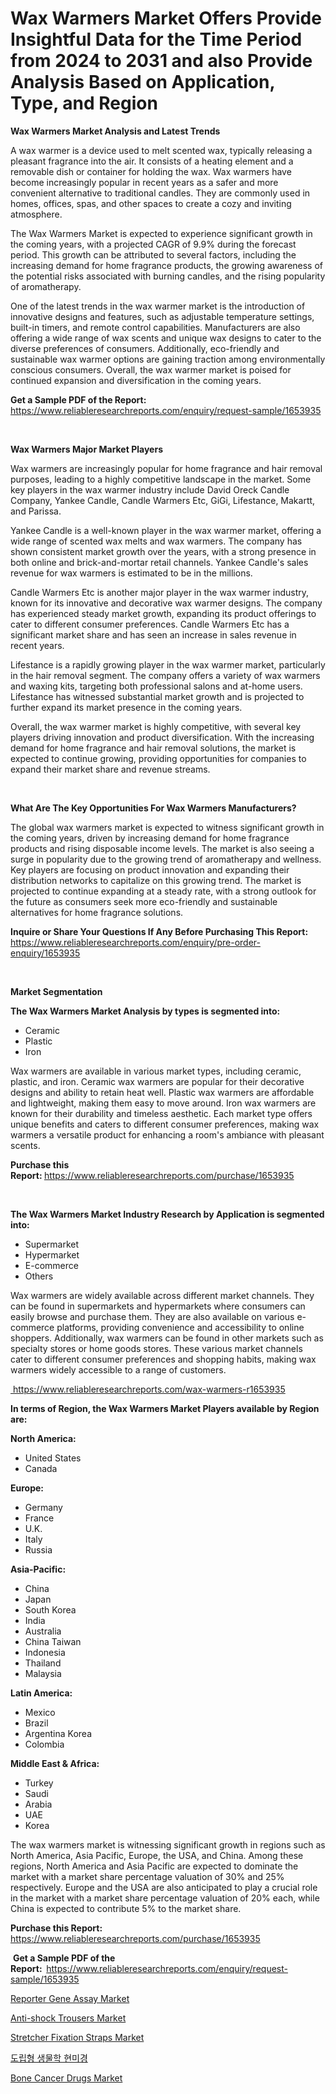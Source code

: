 <p><h1>Wax Warmers Market Offers Provide Insightful Data for the Time Period from 2024 to 2031 and also Provide Analysis Based on Application, Type, and Region</h1></p><p><strong>Wax Warmers Market Analysis and Latest Trends</strong></p>
<p><p>A wax warmer is a device used to melt scented wax, typically releasing a pleasant fragrance into the air. It consists of a heating element and a removable dish or container for holding the wax. Wax warmers have become increasingly popular in recent years as a safer and more convenient alternative to traditional candles. They are commonly used in homes, offices, spas, and other spaces to create a cozy and inviting atmosphere.</p><p>The Wax Warmers Market is expected to experience significant growth in the coming years, with a projected CAGR of 9.9% during the forecast period. This growth can be attributed to several factors, including the increasing demand for home fragrance products, the growing awareness of the potential risks associated with burning candles, and the rising popularity of aromatherapy.</p><p>One of the latest trends in the wax warmer market is the introduction of innovative designs and features, such as adjustable temperature settings, built-in timers, and remote control capabilities. Manufacturers are also offering a wide range of wax scents and unique wax designs to cater to the diverse preferences of consumers. Additionally, eco-friendly and sustainable wax warmer options are gaining traction among environmentally conscious consumers. Overall, the wax warmer market is poised for continued expansion and diversification in the coming years.</p></p>
<p><strong>Get a Sample PDF of the Report:&nbsp;</strong> <a href="https://www.reliableresearchreports.com/enquiry/request-sample/1653935">https://www.reliableresearchreports.com/enquiry/request-sample/1653935</a></p>
<p>&nbsp;</p>
<p><strong>Wax Warmers Major Market Players</strong></p>
<p><p>Wax warmers are increasingly popular for home fragrance and hair removal purposes, leading to a highly competitive landscape in the market. Some key players in the wax warmer industry include David Oreck Candle Company, Yankee Candle, Candle Warmers Etc, GiGi, Lifestance, Makartt, and Parissa.</p><p>Yankee Candle is a well-known player in the wax warmer market, offering a wide range of scented wax melts and wax warmers. The company has shown consistent market growth over the years, with a strong presence in both online and brick-and-mortar retail channels. Yankee Candle's sales revenue for wax warmers is estimated to be in the millions.</p><p>Candle Warmers Etc is another major player in the wax warmer industry, known for its innovative and decorative wax warmer designs. The company has experienced steady market growth, expanding its product offerings to cater to different consumer preferences. Candle Warmers Etc has a significant market share and has seen an increase in sales revenue in recent years.</p><p>Lifestance is a rapidly growing player in the wax warmer market, particularly in the hair removal segment. The company offers a variety of wax warmers and waxing kits, targeting both professional salons and at-home users. Lifestance has witnessed substantial market growth and is projected to further expand its market presence in the coming years.</p><p>Overall, the wax warmer market is highly competitive, with several key players driving innovation and product diversification. With the increasing demand for home fragrance and hair removal solutions, the market is expected to continue growing, providing opportunities for companies to expand their market share and revenue streams.</p></p>
<p>&nbsp;</p>
<p><strong>What Are The Key Opportunities For Wax Warmers Manufacturers?</strong></p>
<p><p>The global wax warmers market is expected to witness significant growth in the coming years, driven by increasing demand for home fragrance products and rising disposable income levels. The market is also seeing a surge in popularity due to the growing trend of aromatherapy and wellness. Key players are focusing on product innovation and expanding their distribution networks to capitalize on this growing trend. The market is projected to continue expanding at a steady rate, with a strong outlook for the future as consumers seek more eco-friendly and sustainable alternatives for home fragrance solutions.</p></p>
<p><strong>Inquire or Share Your Questions If Any Before Purchasing This Report:</strong> <a href="https://www.reliableresearchreports.com/enquiry/pre-order-enquiry/1653935">https://www.reliableresearchreports.com/enquiry/pre-order-enquiry/1653935</a></p>
<p>&nbsp;</p>
<p><strong>Market Segmentation</strong></p>
<p><strong>The Wax Warmers Market Analysis by types is segmented into:</strong></p>
<p><ul><li>Ceramic</li><li>Plastic</li><li>Iron</li></ul></p>
<p><p>Wax warmers are available in various market types, including ceramic, plastic, and iron. Ceramic wax warmers are popular for their decorative designs and ability to retain heat well. Plastic wax warmers are affordable and lightweight, making them easy to move around. Iron wax warmers are known for their durability and timeless aesthetic. Each market type offers unique benefits and caters to different consumer preferences, making wax warmers a versatile product for enhancing a room's ambiance with pleasant scents.</p></p>
<p><strong>Purchase this Report:&nbsp;</strong><a href="https://www.reliableresearchreports.com/purchase/1653935">https://www.reliableresearchreports.com/purchase/1653935</a></p>
<p>&nbsp;</p>
<p><strong>The Wax Warmers Market Industry Research by Application is segmented into:</strong></p>
<p><ul><li>Supermarket</li><li>Hypermarket</li><li>E-commerce</li><li>Others</li></ul></p>
<p><p>Wax warmers are widely available across different market channels. They can be found in supermarkets and hypermarkets where consumers can easily browse and purchase them. They are also available on various e-commerce platforms, providing convenience and accessibility to online shoppers. Additionally, wax warmers can be found in other markets such as specialty stores or home goods stores. These various market channels cater to different consumer preferences and shopping habits, making wax warmers widely accessible to a range of customers.</p></p>
<p><a href="https://www.reliableresearchreports.com/wax-warmers-r1653935">&nbsp;https://www.reliableresearchreports.com/wax-warmers-r1653935</a></p>
<p><strong>In terms of Region, the Wax Warmers Market Players available by Region are:</strong></p>
<p>
    <p> <strong> North America: </strong>
        <ul>
            <li>United States</li>
            <li>Canada</li>
        </ul>
        </p> 
    <p> <strong> Europe: </strong>
        <ul>
            <li>Germany</li>
            <li>France</li>
            <li>U.K.</li>
            <li>Italy</li>
            <li>Russia</li>
        </ul>
        </p> 
    <p> <strong> Asia-Pacific: </strong>
        <ul>
            <li>China</li>
            <li>Japan</li>
            <li>South Korea</li>
            <li>India</li>
            <li>Australia</li>
            <li>China Taiwan</li>
            <li>Indonesia</li>
            <li>Thailand</li>
            <li>Malaysia</li>
        </ul>
        </p> 
    <p> <strong> Latin America: </strong>
        <ul>
            <li>Mexico</li>
            <li>Brazil</li>
            <li>Argentina Korea</li>
            <li>Colombia</li>
        </ul>
        </p> 
    <p> <strong> Middle East & Africa: </strong>
        <ul>
            <li>Turkey</li>
            <li>Saudi</li>
            <li>Arabia</li>
            <li>UAE</li>
            <li>Korea</li>
        </ul>
    </p>
    </p>
<p><p>The wax warmers market is witnessing significant growth in regions such as North America, Asia Pacific, Europe, the USA, and China. Among these regions, North America and Asia Pacific are expected to dominate the market with a market share percentage valuation of 30% and 25% respectively. Europe and the USA are also anticipated to play a crucial role in the market with a market share percentage valuation of 20% each, while China is expected to contribute 5% to the market share.</p></p>
<p><strong>Purchase this Report: </strong><a href="https://www.reliableresearchreports.com/purchase/1653935">https://www.reliableresearchreports.com/purchase/1653935</a></p>
<p>&nbsp;<strong>Get a Sample PDF of the Report:&nbsp;&nbsp;</strong><a href="https://www.reliableresearchreports.com/enquiry/request-sample/1653935">https://www.reliableresearchreports.com/enquiry/request-sample/1653935</a></p>
<p><strong></strong></p>
<p><p><a href="https://github.com/JermaineCrona2023/Market-Research-Report-List-1/blob/main/reporter-gene-assay-market.md">Reporter Gene Assay Market</a></p><p><a href="https://www.linkedin.com/pulse/anti-shock-trousers-market-research-report-its-history-gebzf">Anti-shock Trousers Market</a></p><p><a href="https://www.linkedin.com/pulse/analyzing-stretcher-fixation-straps-market-global-industry-wrmuf">Stretcher Fixation Straps Market</a></p><p><a href="https://github.com/camron674/Market-Research-Report-List-1/blob/main/305485453349.md">도립형 생물학 현미경</a></p><p><a href="https://github.com/Chiragrp22/Market-Research-Report-List-4/blob/main/bone-cancer-drugs-market.md">Bone Cancer Drugs Market</a></p></p>